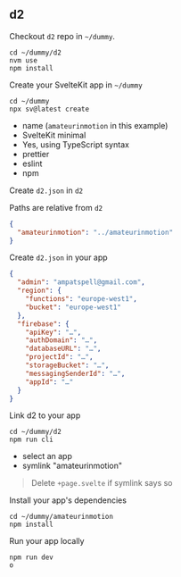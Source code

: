 ## d2

Checkout `d2` repo in `~/dummy`.

```
cd ~/dummy/d2
nvm use
npm install
```

Create your SvelteKit app in `~/dummy`

```
cd ~/dummy
npx sv@latest create
```

* name (`amateurinmotion` in this example)
* SvelteKit minimal
* Yes, using TypeScript syntax
* prettier
* eslint
* npm

Create `d2.json` in `d2`

Paths are relative from `d2`

``` json
{
  "amateurinmotion": "../amateurinmotion"
}
```

Create `d2.json` in your app

``` json
{
  "admin": "ampatspell@gmail.com",
  "region": {
    "functions": "europe-west1",
    "bucket": "europe-west1"
  },
  "firebase": {
    "apiKey": "…",
    "authDomain": "…",
    "databaseURL": "…",
    "projectId": "…",
    "storageBucket": "…",
    "messagingSenderId": "…",
    "appId": "…"
  }
}
```

Link d2 to your app

```
cd ~/dummy/d2
npm run cli
```

* select an app
* symlink "amateurinmotion"

> Delete `+page.svelte` if symlink says so

Install your app's dependencies

```
cd ~/dummy/amateurinmotion
npm install
```

Run your app locally

```
npm run dev
o
```
